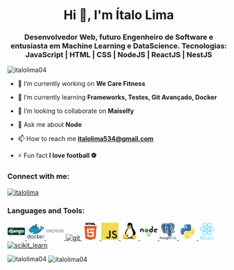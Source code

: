 <h1 align="center">Hi 👋, I'm Ítalo Lima</h1>
<h3 align="center">Desenvolvedor Web, futuro Engenheiro de Software e entusiasta em Machine Learning e DataScience. Tecnologias: JavaScript | HTML | CSS | NodeJS | ReactJS | NestJS</h3>

<p align="left"> <img src="https://komarev.com/ghpvc/?username=italolima04&label=Profile%20views&color=0e75b6&style=flat" alt="italolima04" /> </p>

- 🔭 I’m currently working on **We Care Fitness**

- 🌱 I’m currently learning **Frameworks, Testes, Git Avançado, Docker**

- 👯 I’m looking to collaborate on **Maiselfy**

- 💬 Ask me about **Node**

- 📫 How to reach me **italolima534@gmail.com**

- ⚡ Fun fact **I love football ⚽**

<h3 align="left">Connect with me:</h3>
<p align="left">
<a href="https://linkedin.com/in/italolima" target="blank"><img align="center" src="https://cdn.jsdelivr.net/npm/simple-icons@3.0.1/icons/linkedin.svg" alt="italolima" height="30" width="40" /></a>
</p>

<h3 align="left">Languages and Tools:</h3>
<p align="left"> <a href="https://www.djangoproject.com/" target="_blank"> <img src="https://raw.githubusercontent.com/devicons/devicon/master/icons/django/django-original.svg" alt="django" width="40" height="40"/> </a> <a href="https://www.docker.com/" target="_blank"> <img src="https://raw.githubusercontent.com/devicons/devicon/master/icons/docker/docker-original-wordmark.svg" alt="docker" width="40" height="40"/> </a> <a href="https://expressjs.com" target="_blank"> <img src="https://raw.githubusercontent.com/devicons/devicon/master/icons/express/express-original-wordmark.svg" alt="express" width="40" height="40"/> </a> <a href="https://git-scm.com/" target="_blank"> <img src="https://www.vectorlogo.zone/logos/git-scm/git-scm-icon.svg" alt="git" width="40" height="40"/> </a> <a href="https://www.w3.org/html/" target="_blank"> <img src="https://raw.githubusercontent.com/devicons/devicon/master/icons/html5/html5-original-wordmark.svg" alt="html5" width="40" height="40"/> </a> <a href="https://developer.mozilla.org/en-US/docs/Web/JavaScript" target="_blank"> <img src="https://raw.githubusercontent.com/devicons/devicon/master/icons/javascript/javascript-original.svg" alt="javascript" width="40" height="40"/> </a> <a href="https://www.linux.org/" target="_blank"> <img src="https://raw.githubusercontent.com/devicons/devicon/master/icons/linux/linux-original.svg" alt="linux" width="40" height="40"/> </a> <a href="https://nodejs.org" target="_blank"> <img src="https://raw.githubusercontent.com/devicons/devicon/master/icons/nodejs/nodejs-original-wordmark.svg" alt="nodejs" width="40" height="40"/> </a> <a href="https://www.postgresql.org" target="_blank"> <img src="https://raw.githubusercontent.com/devicons/devicon/master/icons/postgresql/postgresql-original-wordmark.svg" alt="postgresql" width="40" height="40"/> </a> <a href="https://www.python.org" target="_blank"> <img src="https://raw.githubusercontent.com/devicons/devicon/master/icons/python/python-original.svg" alt="python" width="40" height="40"/> </a> <a href="https://reactjs.org/" target="_blank"> <img src="https://raw.githubusercontent.com/devicons/devicon/master/icons/react/react-original-wordmark.svg" alt="react" width="40" height="40"/> </a> <a href="https://scikit-learn.org/" target="_blank"> <img src="https://upload.wikimedia.org/wikipedia/commons/0/05/Scikit_learn_logo_small.svg" alt="scikit_learn" width="40" height="40"/> </a> </p>

<p><img align="left" src="https://github-readme-stats.vercel.app/api/top-langs?username=italolima04&show_icons=true&locale=en&layout=compact" alt="italolima04" /></p>

<p>&nbsp;<img align="center" src="https://github-readme-stats.vercel.app/api?username=italolima04&show_icons=true&locale=en" alt="italolima04" /></p>
